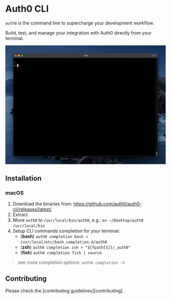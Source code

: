 # Auth0 CLI

`auth0` is the command line to supercharge your
development workflow. 

Build, test, and manage your integration with Auth0 directly from your terminal.

![demo](./demo.gif)


## Installation

### macOS
1. Download the binaries from: https://github.com/auth0/auth0-cli/releases/latest/
1. Extract
1. Move `auth0` to `/usr/local/bin/auth0`, e.g.: `mv ~/Desktop/auth0 /usr/local/bin`
1. Setup CLI commands completion for your terminal:
	-  (**bash**) `auth0 completion bash > /usr/local/etc/bash_completion.d/auth0`
	-  (**zsh**)  `auth0 completion zsh > "${fpath[1]}/_auth0"`
	- (**fish**)  `auth0 completion fish | source`

> see more completion options: `auth0 completion -h`

## Contributing

Please check the [contributing guidelines][contributing].
